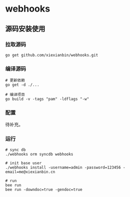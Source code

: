 # webhooks

## 源码安装使用


### 拉取源码

```
go get github.com/xiexianbin/webhooks.git
```


### 编译源码

```
# 更新依赖
go get -d ./...

# 编译项目
go build -v -tags "pam" -ldflags "-w"
```


### 配置

待补充。


### 运行

```
# sync db
./webhooks orm syncdb webhooks

# init base user
./webhooks install -username=admin -password=123456 -email=me@xiexianbin.cn

# run
bee run
bee run -downdoc=true -gendoc=true
```


